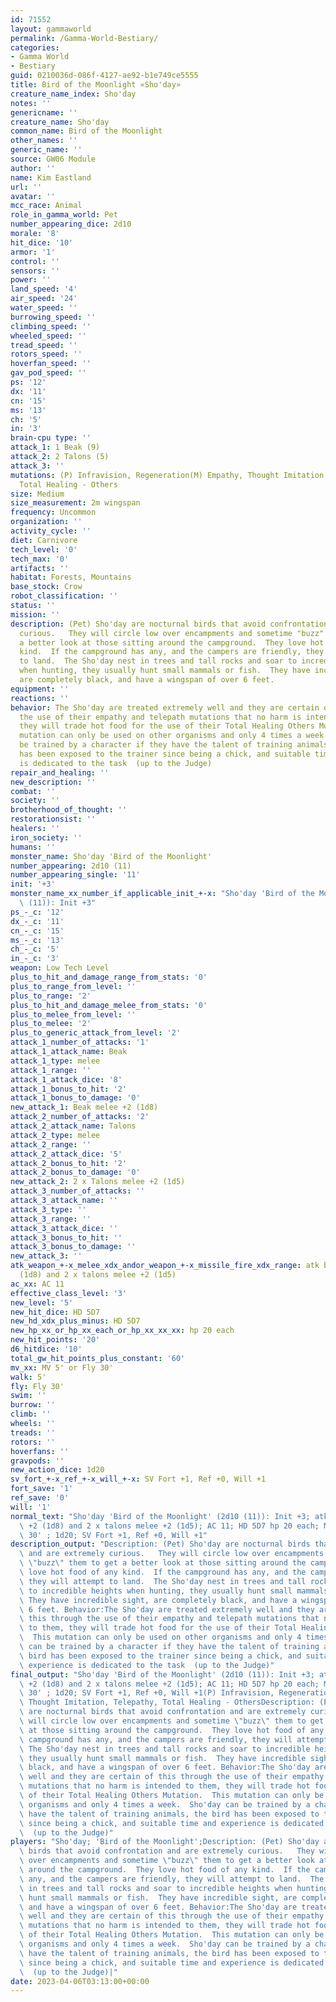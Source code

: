 ```yaml
---
id: 71552
layout: gammaworld
permalink: /Gamma-World-Bestiary/
categories:
- Gamma World
- Bestiary
guid: 0210036d-086f-4127-ae92-b1e749ce5555
title: Bird of the Moonlight «Sho'day»
creature_name_index: Sho'day
notes: ''
genericname: ''
creature_name: Sho'day
common_name: Bird of the Moonlight
other_names: ''
generic_name: ''
source: GW06 Module
author: ''
name: Kim Eastland
url: ''
avatar: ''
mcc_race: Animal
role_in_gamma_world: Pet
number_appearing_dice: 2d10
morale: '8'
hit_dice: '10'
armor: '1'
control: ''
sensors: ''
power: ''
land_speed: '4'
air_speed: '24'
water_speed: ''
burrowing_speed: ''
climbing_speed: ''
wheeled_speed: ''
tread_speed: ''
rotors_speed: ''
hoverfan_speed: ''
gav_pod_speed: ''
ps: '12'
dx: '11'
cn: '15'
ms: '13'
ch: '5'
in: '3'
brain-cpu type: ''
attack_1: 1 Beak (9)
attack_2: 2 Talons (5)
attack_3: ''
mutations: (P) Infravision, Regeneration(M) Empathy, Thought Imitation, Telepathy,
  Total Healing - Others
size: Medium
size_measurement: 2m wingspan
frequency: Uncommon
organization: ''
activity_cycle: ''
diet: Carnivore
tech_level: '0'
tech_max: '0'
artifacts: ''
habitat: Forests, Mountains
base_stock: Crow
robot_classification: ''
status: ''
mission: ''
description: (Pet) Sho'day are nocturnal birds that avoid confrontation and are extremely
  curious.   They will circle low over encampments and sometime "buzz" them to get
  a better look at those sitting around the campground.  They love hot food of any
  kind.  If the campground has any, and the campers are friendly, they will attempt
  to land.  The Sho'day nest in trees and tall rocks and soar to incredible heights
  when hunting, they usually hunt small mammals or fish.  They have incredible sight,
  are completely black, and have a wingspan of over 6 feet.
equipment: ''
reactions: ''
behavior: The Sho'day are treated extremely well and they are certain of this through
  the use of their empathy and telepath mutations that no harm is intended to them,
  they will trade hot food for the use of their Total Healing Others Mutation.  This
  mutation can only be used on other organisms and only 4 times a week.  Sho'day can
  be trained by a character if they have the talent of training animals, the bird
  has been exposed to the trainer since being a chick, and suitable time and experience
  is dedicated to the task  (up to the Judge)
repair_and_healing: ''
new_description: ''
combat: ''
society: ''
brotherhood_of_thought: ''
restorationsist: ''
healers: ''
iron_society: ''
humans: ''
monster_name: Sho'day 'Bird of the Moonlight'
number_appearing: 2d10 (11)
number_appearing_single: '11'
init: '+3'
monster_name_xx_number_if_applicable_init_+-x: "Sho'day 'Bird of the Moonlight' (2d10\
  \ (11)): Init +3"
ps_-_c: '12'
dx_-_c: '11'
cn_-_c: '15'
ms_-_c: '13'
ch_-_c: '5'
in_-_c: '3'
weapon: Low Tech Level
plus_to_hit_and_damage_range_from_stats: '0'
plus_to_range_from_level: ''
plus_to_range: '2'
plus_to_hit_and_damage_melee_from_stats: '0'
plus_to_melee_from_level: ''
plus_to_melee: '2'
plus_to_generic_attack_from_level: '2'
attack_1_number_of_attacks: '1'
attack_1_attack_name: Beak
attack_1_type: melee
attack_1_range: ''
attack_1_attack_dice: '8'
attack_1_bonus_to_hit: '2'
attack_1_bonus_to_damage: '0'
new_attack_1: Beak melee +2 (1d8)
attack_2_number_of_attacks: '2'
attack_2_attack_name: Talons
attack_2_type: melee
attack_2_range: ''
attack_2_attack_dice: '5'
attack_2_bonus_to_hit: '2'
attack_2_bonus_to_damage: '0'
new_attack_2: 2 x Talons melee +2 (1d5)
attack_3_number_of_attacks: ''
attack_3_attack_name: ''
attack_3_type: ''
attack_3_range: ''
attack_3_attack_dice: ''
attack_3_bonus_to_hit: ''
attack_3_bonus_to_damage: ''
new_attack_3: ''
atk_weapon_+-x_melee_xdx_andor_weapon_+-x_missile_fire_xdx_range: atk beak melee +2
  (1d8) and 2 x talons melee +2 (1d5)
ac_xx: AC 11
effective_class_level: '3'
new_level: '5'
new_hit_dice: HD 5D7
new_hd_xdx_plus_minus: HD 5D7
new_hp_xx_or_hp_xx_each_or_hp_xx_xx_xx: hp 20 each
new_hit_points: '20'
d6_hitdice: '10'
total_gw_hit_points_plus_constant: '60'
mv_xx: MV 5' or Fly 30'
walk: 5'
fly: Fly 30'
swim: ''
burrow: ''
climb: ''
wheels: ''
treads: ''
rotors: ''
hoverfans: ''
gravpods: ''
new_action_dice: 1d20
sv_fort_+-x_ref_+-x_will_+-x: SV Fort +1, Ref +0, Will +1
fort_save: '1'
ref_save: '0'
will: '1'
normal_text: "Sho'day 'Bird of the Moonlight' (2d10 (11)): Init +3; atk beak melee\
  \ +2 (1d8) and 2 x talons melee +2 (1d5); AC 11; HD 5D7 hp 20 each; MV 5' or Fly\
  \ 30' ; 1d20; SV Fort +1, Ref +0, Will +1"
description_output: "Description: (Pet) Sho'day are nocturnal birds that avoid confrontation\
  \ and are extremely curious.   They will circle low over encampments and sometime\
  \ \"buzz\" them to get a better look at those sitting around the campground.  They\
  \ love hot food of any kind.  If the campground has any, and the campers are friendly,\
  \ they will attempt to land.  The Sho'day nest in trees and tall rocks and soar\
  \ to incredible heights when hunting, they usually hunt small mammals or fish. \
  \ They have incredible sight, are completely black, and have a wingspan of over\
  \ 6 feet. Behavior:The Sho'day are treated extremely well and they are certain of\
  \ this through the use of their empathy and telepath mutations that no harm is intended\
  \ to them, they will trade hot food for the use of their Total Healing Others Mutation.\
  \  This mutation can only be used on other organisms and only 4 times a week.  Sho'day\
  \ can be trained by a character if they have the talent of training animals, the\
  \ bird has been exposed to the trainer since being a chick, and suitable time and\
  \ experience is dedicated to the task  (up to the Judge)"
final_output: "Sho'day 'Bird of the Moonlight' (2d10 (11)): Init +3; atk beak melee\
  \ +2 (1d8) and 2 x talons melee +2 (1d5); AC 11; HD 5D7 hp 20 each; MV 5' or Fly\
  \ 30' ; 1d20; SV Fort +1, Ref +0, Will +1(P) Infravision, Regeneration(M) Empathy,\
  \ Thought Imitation, Telepathy, Total Healing - OthersDescription: (Pet) Sho'day\
  \ are nocturnal birds that avoid confrontation and are extremely curious.   They\
  \ will circle low over encampments and sometime \"buzz\" them to get a better look\
  \ at those sitting around the campground.  They love hot food of any kind.  If the\
  \ campground has any, and the campers are friendly, they will attempt to land. \
  \ The Sho'day nest in trees and tall rocks and soar to incredible heights when hunting,\
  \ they usually hunt small mammals or fish.  They have incredible sight, are completely\
  \ black, and have a wingspan of over 6 feet. Behavior:The Sho'day are treated extremely\
  \ well and they are certain of this through the use of their empathy and telepath\
  \ mutations that no harm is intended to them, they will trade hot food for the use\
  \ of their Total Healing Others Mutation.  This mutation can only be used on other\
  \ organisms and only 4 times a week.  Sho'day can be trained by a character if they\
  \ have the talent of training animals, the bird has been exposed to the trainer\
  \ since being a chick, and suitable time and experience is dedicated to the task\
  \  (up to the Judge)"
players: "Sho'day; 'Bird of the Moonlight';Description: (Pet) Sho'day are nocturnal\
  \ birds that avoid confrontation and are extremely curious.   They will circle low\
  \ over encampments and sometime \"buzz\" them to get a better look at those sitting\
  \ around the campground.  They love hot food of any kind.  If the campground has\
  \ any, and the campers are friendly, they will attempt to land.  The Sho'day nest\
  \ in trees and tall rocks and soar to incredible heights when hunting, they usually\
  \ hunt small mammals or fish.  They have incredible sight, are completely black,\
  \ and have a wingspan of over 6 feet. Behavior:The Sho'day are treated extremely\
  \ well and they are certain of this through the use of their empathy and telepath\
  \ mutations that no harm is intended to them, they will trade hot food for the use\
  \ of their Total Healing Others Mutation.  This mutation can only be used on other\
  \ organisms and only 4 times a week.  Sho'day can be trained by a character if they\
  \ have the talent of training animals, the bird has been exposed to the trainer\
  \ since being a chick, and suitable time and experience is dedicated to the task\
  \  (up to the Judge)|"
date: 2023-04-06T03:13:00+00:00
---
```

</br>